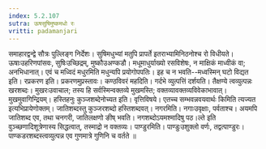 ```yaml
---
index: 5.2.107
sutra: ऊषसुषिमुष्कमधो रः
vritti: padamanjari
---
```


 समाहारद्वन्द्वे सौत्रः पुल्लिङ्ग निर्देशः। सुषिमधुभ्यां मतुपि प्रापर्ते इतराभ्यामिनिठनोश्च रो विधीयते। ऊषाःउहरिणपांसवः, सुषिःउच्छिद्रम्, मुष्कौउअण्कडौ। मधूमाधुर्याख्यो रसविशेषः, न माक्षिकं माध्वीकं वा; अनभिधानात्। एवं च मध्विदं मधुरमिति मधुन्यपि प्रयोगोपपतिः। इह च न भवति--मध्वस्मिन् घटो विद्यत इति।   रप्रकरण इति। प्रकरणमुप्रस्तावः। कण्ठविवरं महदिति। गर्दभे व्युत्पत्तिं दर्शयति। तैक्षण्ये त्वव्युत्पन्नः खरशब्दः। मुखरःउवाचाल; तस्य हि सर्वस्मिन्वक्तव्ये मुखमस्ति; वक्तव्यावक्तव्यविवेकाभावात्। मुखमुवागिन्द्रियम्। हस्तिहनुः कुञ्जशब्देनोच्यत इति। वृत्तिविषये। एतच्च सम्भवन्नवयवार्थः किमिति त्यज्यत इत्यभिप्रायेणोक्तम्। जातिशब्दस्तु कुञ्जरशब्दो हस्तिशब्दवत्। नगरमिति। नगाःउवृक्षाः, पर्वताश्च। अयमपि जातिशब्द एव, तथा चनगरी, जातिलक्षणो ङीष् भवति। नगशब्दोऽयमश्मादिषु पठ।ल्ते इति वुञ्च्छणादिशूत्रेणास्य सिद्धत्वात्, तस्माद्रो न वक्तव्यः। पाण्डुरमिति। पाण्डुःउशुक्लो वर्णः, तद्वत्पाण्डुरः। पाण्कडरशब्दस्त्वव्युत्पन्न एव गुणमात्रे गुणिनि च वर्तते ॥